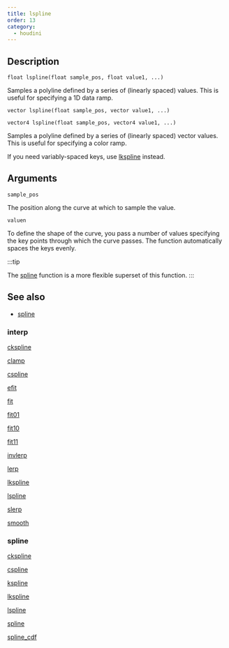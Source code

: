 ```yaml
---
title: lspline
order: 13
category:
  - houdini
---
```


## Description

`float lspline(float sample_pos, float value1, ...)`

Samples a polyline defined by a series of (linearly spaced) values. This is
useful for specifying a 1D data ramp.

`vector lspline(float sample_pos, vector value1, ...)`

`vector4 lspline(float sample_pos, vector4 value1, ...)`

Samples a polyline defined by a series of (linearly spaced) vector values.
This is useful for specifying a color ramp.

If you need variably-spaced keys, use [lkspline](lkspline.html "Samples a
polyline between the key points.") instead.

## Arguments

`sample_pos`

The position along the curve at which to sample the value.

`valuen`

To define the shape of the curve, you pass a number of values specifying the
key points through which the curve passes. The function automatically spaces
the keys evenly.

:::tip

The [spline](spline.html "Samples a value along a polyline or spline curve.")
function is a more flexible superset of this function.
:::

## See also

- [spline](spline.html)

### interp

[ckspline](ckspline.html)

[clamp](clamp.html)

[cspline](cspline.html)

[efit](efit.html)

[fit](fit.html)

[fit01](fit01.html)

[fit10](fit10.html)

[fit11](fit11.html)

[invlerp](invlerp.html)

[lerp](lerp.html)

[lkspline](lkspline.html)

[lspline](lspline.html)

[slerp](slerp.html)

[smooth](smooth.html)

### spline

[ckspline](ckspline.html)

[cspline](cspline.html)

[kspline](kspline.html)

[lkspline](lkspline.html)

[lspline](lspline.html)

[spline](spline.html)

[spline_cdf](spline_cdf.html)

